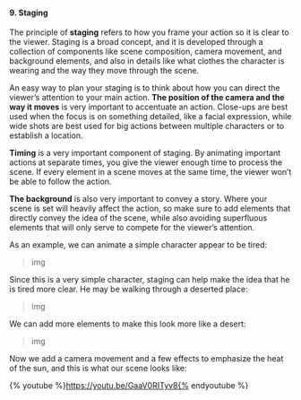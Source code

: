 #### 9. Staging

The principle of **staging** refers to how you frame your action so it is clear to the viewer. Staging is a broad concept, and it is developed through a collection of components like scene composition, camera movement,  and background elements, and also in details like what clothes the character is wearing and the way they move through the scene.

An easy way to plan your staging is to think about how you can direct the viewer’s attention to your main action. **The position of the camera and the way it moves** is very important to accentuate an action. Close-ups are best used when the focus is on something detailed, like a facial expression, while wide shots are best used for big actions between multiple characters or to establish a location.

**Timing** is a very important component of staging. By animating important actions at separate times, you give the viewer enough time to process the scene. If every element in a scene moves at the same time, the viewer won’t be able to follow the action.

**The background** is also very important to convey a story. Where your scene is set will heavily affect the action, so make sure to add elements that directly convey the idea of the scene, while also avoiding superfluous elements that will only serve to compete for the viewer’s attention.

As an example, we can animate a simple character appear to be tired:

>img

Since this is a very simple character, staging can help make the idea that he is tired more clear. He may be walking through a deserted place:

>img


We can add more elements to make this look more like a desert:

>img


Now we add a camera movement and a few effects to emphasize the heat of the sun, and this is what our scene looks like:

{% youtube %}https://youtu.be/GaaV0RITyv8{% endyoutube %}